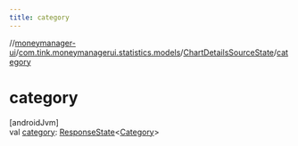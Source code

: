 ```yaml
---
title: category
---
```

//[moneymanager-ui](../../../index.html)/[com.tink.moneymanagerui.statistics.models](../index.html)/[ChartDetailsSourceState](index.html)/[category](category.html)



# category



[androidJvm]\
val [category](category.html): [ResponseState](../../com.tink.service.network/-response-state/index.html)&lt;[Category](../../com.tink.model.category/-category/index.html)&gt;




